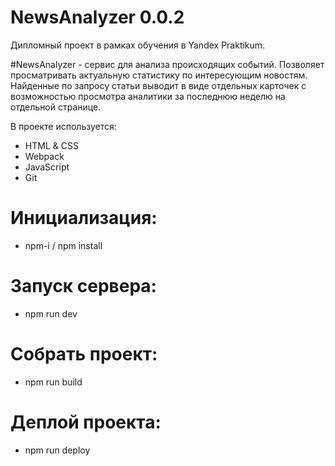 # NewsAnalyzer 0.0.2
Дипломный проект в рамках обучения в Yandex Praktikum.

#NewsAnalyzer - сервис для анализа происходящих событий. Позволяет просматривать актуальную статистику по интересующим новостям. 
Найденные по запросу статьи выводит в виде отдельных карточек с возможностью просмотра аналитики за последнюю неделю на отдельной странице. 

В проекте используется:
- HTML & CSS
- Webpack
- JavaScript
- Git

# Инициализация:
* npm-i / npm install

# Запуск сервера:
* npm run dev

# Собрать проект:
* npm run build

# Деплой проекта:
* npm run deploy





